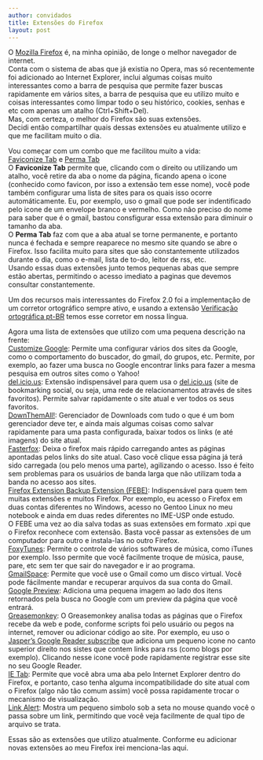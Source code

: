 ```yaml
---
author: convidados
title: Extensões do Firefox
layout: post
---
```


O [Mozilla Firefox][1] é, na minha opinião, de longe o melhor navegador de internet.  
Conta com o sistema de abas que já existia no Opera, mas só recentemente foi adicionado ao Internet Explorer, inclui algumas coisas muito interessantes como a barra de pesquisa que permite fazer buscas rapidamente em vários sites, a barra de pesquisa que eu utilizo muito e coisas interessantes como limpar todo o seu histórico, cookies, senhas e etc com apenas um atalho (Ctrl+Shift+Del).  
Mas, com certeza, o melhor do Firefox são suas extensões.  
Decidi então compartilhar quais dessas extensões eu atualmente utilizo e que me facilitam muito o dia.

Vou começar com um combo que me facilitou muito a vida:  
[Faviconize Tab][2] e [Perma Tab][3]  
O **Faviconize Tab** permite que, clicando com o direito ou utilizando um atalho, você retire da aba o nome da página, ficando apena o icone (conhecido como favicon, por isso a extensão tem esse nome), você pode também configurar uma lista de sites para os quais isso ocorre automáticamente. Eu, por exemplo, uso o gmail que pode ser indentificado pelo icone de um envelope branco e vermelho. Como não preciso do nome para saber que é o gmail, bastou consfigurar essa extensão para diminuir o tamanho da aba.  
O **Perma Tab** faz com que a aba atual se torne permanente, e portanto nunca é fechada e sempre reaparece no mesmo site quando se abre o Firefox. Isso facilita muito para sites que são constantemente utilizados durante o dia, como o e-mail, lista de to-do, leitor de rss, etc.  
Usando essas duas extensões junto temos pequenas abas que sempre estão abertas, permitindo o acesso imediato a paginas que devemos consultar constantemente.

Um dos recursos mais interessantes do Firefox 2.0 foi a implementação de um corretor ortográfico sempre ativo, e usando a extensão [Verificação ortográfica pt-BR][4] temos esse corretor em nossa língua.

Agora uma lista de extensões que utilizo com uma pequena descrição na frente:  
[Customize Google][5]: Permite uma configurar vários dos sites da Google, como o comportamento do buscador, do gmail, do grupos, etc. Permite, por exemplo, ao fazer uma busca no Google encontrar links para fazer a mesma pesquisa em outros sites como o Yahoo!  
[del.icio.us][6]: Extensão indispensável para quem usa o [del.icio.us][7] (site de bookmarking social, ou seja, uma rede de relacionamentos através de sites favoritos). Permite salvar rapidamente o site atual e ver todos os seus favoritos.  
[DownThemAll!][8]: Gerenciador de Downloads com tudo o que é um bom gerenciador deve ter, e ainda mais algumas coisas como salvar rapidamente para uma pasta configurada, baixar todos os links (e até imagens) do site atual.  
[Fasterfox][9]: Deixa o firefox mais rápido carregando antes as páginas apontadas pelos links do site atual. Caso você clique essa página já terá sido carregada (ou pelo menos uma parte), agilizando o acesso. Isso é feito sem problemas para os usuários de banda larga que não utilizam toda a banda no acesso aos sites.  
[Firefox Extension Backup Extension (FEBE)][10]: Indispensável para quem tem muitas extensões e muitos Firefox. Por exemplo, eu acesso o Firefox em duas contas diferentes no Windows, acesso no Gentoo Linux no meu notebook e ainda em duas redes diferentes no IME-USP onde estudo.  
O FEBE uma vez ao dia salva todas as suas extensões em formato .xpi que o Firefox reconhece com extensão. Basta você passar as extensões de um computador para outro e instala-las no outro Firefox.  
[FoxyTunes][11]: Permite o controle de vários softwares de música, como iTunes por exemplo. Isso permite que você facilmente troque de música, pause, pare, etc sem ter que sair do navegador e ir ao programa.  
[GmailSpace][12]: Permite que você use o Gmail como um disco virtual. Você pode fácilmente mandar e recuperar arquivos da sua conta do Gmail.  
[Google Preview][13]: Adiciona uma pequena imagem ao lado dos itens retornados pela busca no Google com um preview da página que você entrará.  
[Greasemonkey][14]: O Greasemonkey analisa todas as páginas que o Firefox recebe da web e pode, conforme scripts foi pelo usuário ou pegos na internet, remover ou adicionar código ao site. Por exemplo, eu uso o [Jasper’s Google Reader subscribe][15] que adiciona um pequeno icone no canto superior direito nos sistes que contem links para rss (como blogs por exemplo). Clicando nesse icone você pode rapidamente registrar esse site no seu Google Reader.  
[IE Tab][16]: Permite que você abra uma aba pelo Internet Explorer dentro do Firefox, e portanto, caso tenha alguma incompatibilidade do site atual com o Firefox (algo não tão comum assim) você possa rapidamente trocar o mecanismo de visualização.  
[Link Alert][17]: Mostra um pequeno simbolo sob a seta no mouse quando você o passa sobre um link, permitindo que você veja facilmente de qual tipo de arquivo se trata.

Essas são as extensões que utilizo atualmente. Conforme eu adicionar novas extensões ao meu Firefox irei menciona-las aqui. 


[1]: http://br.mozdev.org/firefox/
[2]: https://addons.mozilla.org/firefox/3780/
[3]: https://addons.mozilla.org/firefox/2558/
[4]: https://addons.mozilla.org/firefox/3257/
[5]: https://addons.mozilla.org/firefox/743/
[6]: http://del.icio.us/help/firefox/extension
[7]: http://del.icio.us/
[8]: https://addons.mozilla.org/firefox/201/
[9]: https://addons.mozilla.org/firefox/1269/
[10]: https://addons.mozilla.org/firefox/2109/
[11]: https://addons.mozilla.org/firefox/219/
[12]: https://addons.mozilla.org/firefox/1593/
[13]: https://addons.mozilla.org/firefox/189/
[14]: https://addons.mozilla.org/firefox/748/
[15]: http://userscripts.org/scripts/show/2571
[16]: https://addons.mozilla.org/firefox/1419/
[17]: https://addons.mozilla.org/firefox/3199/

